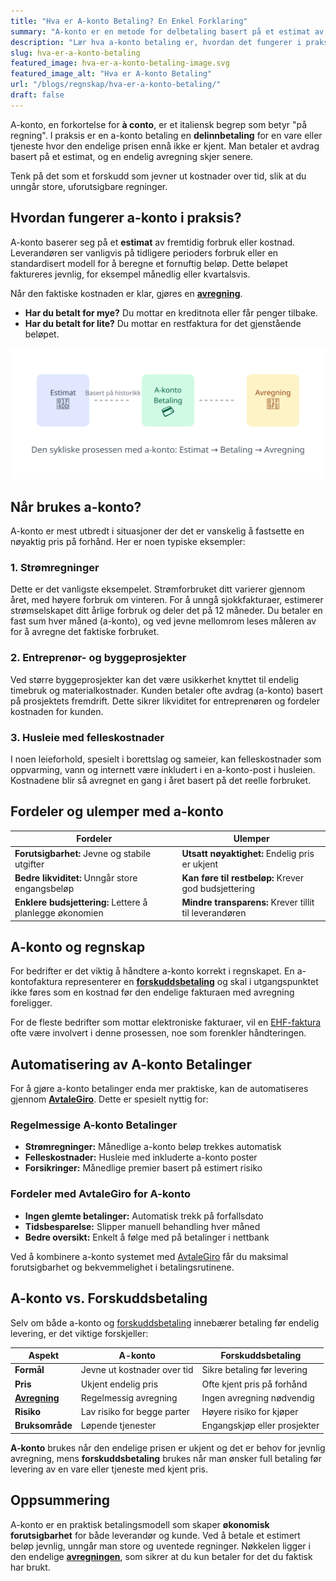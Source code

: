 ```yaml
---
title: "Hva er A-konto Betaling? En Enkel Forklaring"
summary: "A-konto er en metode for delbetaling basert på et estimat av fremtidige kostnader. Lær hvordan det fungerer, når det brukes, og hvordan den endelige avregningen skjer."
description: "Lær hva a-konto betaling er, hvordan det fungerer i praksis med eksempler fra strømregninger og entreprenørarbeid, og hvordan det avregnes."
slug: hva-er-a-konto-betaling
featured_image: hva-er-a-konto-betaling-image.svg
featured_image_alt: "Hva er A-konto Betaling"
url: "/blogs/regnskap/hva-er-a-konto-betaling/"
draft: false
---
```


A-konto, en forkortelse for **à conto**, er et italiensk begrep som betyr "på regning". I praksis er en a-konto betaling en **delinnbetaling** for en vare eller tjeneste hvor den endelige prisen ennå ikke er kjent. Man betaler et avdrag basert på et estimat, og en endelig avregning skjer senere.

Tenk på det som et forskudd som jevner ut kostnader over tid, slik at du unngår store, uforutsigbare regninger.

## Hvordan fungerer a-konto i praksis?

A-konto baserer seg på et **estimat** av fremtidig forbruk eller kostnad. Leverandøren ser vanligvis på tidligere perioders forbruk eller en standardisert modell for å beregne et fornuftig beløp. Dette beløpet faktureres jevnlig, for eksempel månedlig eller kvartalsvis.

Når den faktiske kostnaden er klar, gjøres en [**avregning**](/blogs/regnskap/hva-er-avregning "Hva er Avregning i Regnskap? Komplett Guide til Avregning").

*   **Har du betalt for mye?** Du mottar en kreditnota eller får penger tilbake.
*   **Har du betalt for lite?** Du mottar en restfaktura for det gjenstående beløpet.

![Illustrasjon av a-konto syklusen](a-konto-cycle.svg)

## Når brukes a-konto?

A-konto er mest utbredt i situasjoner der det er vanskelig å fastsette en nøyaktig pris på forhånd. Her er noen typiske eksempler:

### 1. Strømregninger

Dette er det vanligste eksempelet. Strømforbruket ditt varierer gjennom året, med høyere forbruk om vinteren. For å unngå sjokkfakturaer, estimerer strømselskapet ditt årlige forbruk og deler det på 12 måneder. Du betaler en fast sum hver måned (a-konto), og ved jevne mellomrom leses måleren av for å avregne det faktiske forbruket.

### 2. Entreprenør- og byggeprosjekter

Ved større byggeprosjekter kan det være usikkerhet knyttet til endelig timebruk og materialkostnader. Kunden betaler ofte avdrag (a-konto) basert på prosjektets fremdrift. Dette sikrer likviditet for entreprenøren og fordeler kostnaden for kunden.

### 3. Husleie med felleskostnader

I noen leieforhold, spesielt i borettslag og sameier, kan felleskostnader som oppvarming, vann og internett være inkludert i en a-konto-post i husleien. Kostnadene blir så avregnet en gang i året basert på det reelle forbruket.

## Fordeler og ulemper med a-konto

| Fordeler                                    | Ulemper                                        |
| ------------------------------------------- | ---------------------------------------------- |
| **Forutsigbarhet:** Jevne og stabile utgifter | **Utsatt nøyaktighet:** Endelig pris er ukjent  |
| **Bedre likviditet:** Unngår store engangsbeløp | **Kan føre til restbeløp:** Krever god budsjettering |
| **Enklere budsjettering:** Lettere å planlegge økonomien | **Mindre transparens:** Krever tillit til leverandøren |

## A-konto og regnskap

For bedrifter er det viktig å håndtere a-konto korrekt i regnskapet. En a-kontofaktura representerer en **[forskuddsbetaling](/blogs/regnskap/hva-er-forskuddsbetaling "Hva er forskuddsbetaling? Komplett Guide til Forskuddsbetalinger i Regnskap")** og skal i utgangspunktet ikke føres som en kostnad før den endelige fakturaen med avregning foreligger.

For de fleste bedrifter som mottar elektroniske fakturaer, vil en [EHF-faktura](/blogs/regnskap/hva-er-ehf-faktura "Les mer om Elektronisk Handelsformat (EHF)") ofte være involvert i denne prosessen, noe som forenkler håndteringen.

## Automatisering av A-konto Betalinger

For å gjøre a-konto betalinger enda mer praktiske, kan de automatiseres gjennom **[AvtaleGiro](/blogs/regnskap/hva-er-avtalegiro "Hva er AvtaleGiro? Komplett Guide til Automatisk Betaling")**. Dette er spesielt nyttig for:

### Regelmessige A-konto Betalinger
- **Strømregninger:** Månedlige a-konto beløp trekkes automatisk
- **Felleskostnader:** Husleie med inkluderte a-konto poster
- **Forsikringer:** Månedlige premier basert på estimert risiko

### Fordeler med AvtaleGiro for A-konto
- **Ingen glemte betalinger:** Automatisk trekk på forfallsdato
- **Tidsbesparelse:** Slipper manuell behandling hver måned
- **Bedre oversikt:** Enkelt å følge med på betalinger i nettbank

Ved å kombinere a-konto systemet med [AvtaleGiro](/blogs/regnskap/hva-er-avtalegiro "Hva er AvtaleGiro? Komplett Guide til Automatisk Betaling") får du maksimal forutsigbarhet og bekvemmelighet i betalingsrutinene.

## A-konto vs. Forskuddsbetaling

Selv om både a-konto og [forskuddsbetaling](/blogs/regnskap/hva-er-forskuddsbetaling "Hva er forskuddsbetaling? Komplett Guide til Forskuddsbetalinger i Regnskap") innebærer betaling før endelig levering, er det viktige forskjeller:

| Aspekt | A-konto | Forskuddsbetaling |
|--------|---------|-------------------|
| **Formål** | Jevne ut kostnader over tid | Sikre betaling før levering |
| **Pris** | Ukjent endelig pris | Ofte kjent pris på forhånd |
| [**Avregning**](/blogs/regnskap/hva-er-avregning "Hva er Avregning i Regnskap? Komplett Guide til Avregning") | Regelmessig avregning | Ingen avregning nødvendig |
| **Risiko** | Lav risiko for begge parter | Høyere risiko for kjøper |
| **Bruksområde** | Løpende tjenester | Engangskjøp eller prosjekter |

**A-konto** brukes når den endelige prisen er ukjent og det er behov for jevnlig avregning, mens **forskuddsbetaling** brukes når man ønsker full betaling før levering av en vare eller tjeneste med kjent pris.

## Oppsummering

A-konto er en praktisk betalingsmodell som skaper **økonomisk forutsigbarhet** for både leverandør og kunde. Ved å betale et estimert beløp jevnlig, unngår man store og uventede regninger. Nøkkelen ligger i den endelige [**avregningen**](/blogs/regnskap/hva-er-avregning "Hva er Avregning i Regnskap? Komplett Guide til Avregning"), som sikrer at du kun betaler for det du faktisk har brukt.
